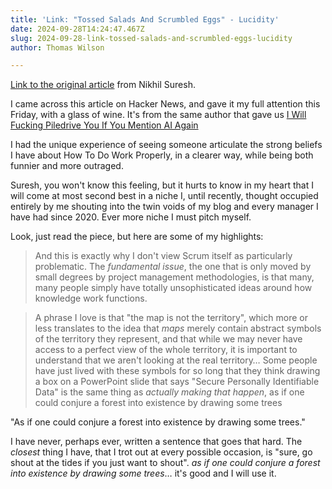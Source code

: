 ```yaml
---
title: 'Link: "Tossed Salads And Scrumbled Eggs" - Lucidity'
date: 2024-09-28T14:24:47.467Z
slug: 2024-09-28-link-tossed-salads-and-scrumbled-eggs-lucidity
author: Thomas Wilson

---
```

[Link to the original article](https://ludic.mataroa.blog/blog/tossed-salads-and-scrumbled-eggs/) from Nikhil Suresh.

I came across this article on Hacker News, and gave it my full attention this Friday, with a glass of wine.  It's from the same author that gave us [I Will Fucking Piledrive You If You Mention AI Again](https://ludic.mataroa.blog/blog/i-will-fucking-piledrive-you-if-you-mention-ai-again/)

I had the unique experience of seeing someone articulate the strong beliefs I have about How To Do Work Properly, in a clearer way, while being both funnier and more outraged.

Suresh, you won't know this feeling, but it hurts to know in my heart that I will come at most second best in a niche I, until recently, thought occupied entirely by me shouting into the twin voids of my blog and every manager I have had since 2020.  Ever more niche I must pitch myself.

Look, just read the piece, but here are some of my highlights:

> And this is exactly why I don't view Scrum itself as particularly problematic. The _fundamental issue_, the one that is only moved by small degrees by project management methodologies, is that many, many people simply have totally unsophisticated ideas around how knowledge work functions.

> A phrase I love is that "the map is not the territory", which more or less translates to the idea that _maps_ merely contain abstract symbols of the territory they represent, and that while we may never have access to a perfect view of the whole territory, it is important to understand that we aren't looking at the real territory… Some people have just lived with these symbols for so long that they think drawing a box on a PowerPoint slide that says "Secure Personally Identifiable Data" is the same thing as _actually making that happen_, as if one could conjure a forest into existence by drawing some trees

"As if one could conjure a forest into existence by drawing some trees."

I have never, perhaps ever, written a sentence that goes that hard.  The *closest* thing I have, that I trot out at every possible occasion, is "sure, go shout at the tides if you just want to shout".  *as if one could conjure a forest into existence by drawing some trees*… it's good and I will use it.
